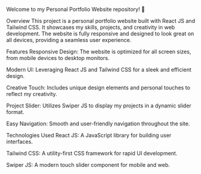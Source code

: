 Welcome to my Personal Portfolio Website repository! 🎉

Overview
This project is a personal portfolio website built with React JS and Tailwind CSS. It showcases my skills, projects, and creativity in web development. The website is fully responsive and designed to look great on all devices, providing a seamless user experience.

Features
Responsive Design: The website is optimized for all screen sizes, from mobile devices to desktop monitors.

Modern UI: Leveraging React JS and Tailwind CSS for a sleek and efficient design.

Creative Touch: Includes unique design elements and personal touches to reflect my creativity.

Project Slider: Utilizes Swiper JS to display my projects in a dynamic slider format.

Easy Navigation: Smooth and user-friendly navigation throughout the site.

Technologies Used
React JS: A JavaScript library for building user interfaces.

Tailwind CSS: A utility-first CSS framework for rapid UI development.

Swiper JS: A modern touch slider component for mobile and web.

